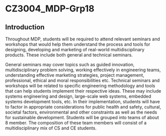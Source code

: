 # CZ3004_MDP-Grp18

## Introduction
Throughout MDP, students will be required to attend relevant seminars and workshops that would help them understand the process and tools for designing, developing and marketing of real-world multidisciplinary products. These include both general and technical seminars. 

General seminars may cover topics such as guided innovation, multidisciplinary problem solving, working effectively in engineering teams, understanding effective marketing strategies, project management, professional, ethical and moral responsibilities etc. Technical seminars and workshops will be related to specific engineering methodology and tools that can help students implement their respective ideas. These may include systems engineering and design, large-scale web systems, embedded systems development tools, etc. In their implementation, students will have to factor in appropriate considerations for public health and safety, cultural, societal factors, environmental and other constraints as well as the needs for sustainable development. Students will be grouped into teams of about 8 member. The composition of these team members will consist of a multidisciplinary mix of CS and CE students. 
